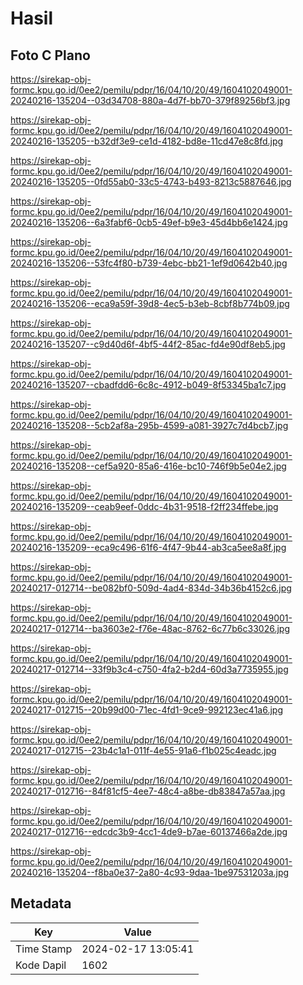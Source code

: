 # Hasil

## Foto C Plano

https://sirekap-obj-formc.kpu.go.id/0ee2/pemilu/pdpr/16/04/10/20/49/1604102049001-20240216-135204--03d34708-880a-4d7f-bb70-379f89256bf3.jpg

https://sirekap-obj-formc.kpu.go.id/0ee2/pemilu/pdpr/16/04/10/20/49/1604102049001-20240216-135205--b32df3e9-ce1d-4182-bd8e-11cd47e8c8fd.jpg

https://sirekap-obj-formc.kpu.go.id/0ee2/pemilu/pdpr/16/04/10/20/49/1604102049001-20240216-135205--0fd55ab0-33c5-4743-b493-8213c5887646.jpg

https://sirekap-obj-formc.kpu.go.id/0ee2/pemilu/pdpr/16/04/10/20/49/1604102049001-20240216-135206--6a3fabf6-0cb5-49ef-b9e3-45d4bb6e1424.jpg

https://sirekap-obj-formc.kpu.go.id/0ee2/pemilu/pdpr/16/04/10/20/49/1604102049001-20240216-135206--53fc4f80-b739-4ebc-bb21-1ef9d0642b40.jpg

https://sirekap-obj-formc.kpu.go.id/0ee2/pemilu/pdpr/16/04/10/20/49/1604102049001-20240216-135206--eca9a59f-39d8-4ec5-b3eb-8cbf8b774b09.jpg

https://sirekap-obj-formc.kpu.go.id/0ee2/pemilu/pdpr/16/04/10/20/49/1604102049001-20240216-135207--c9d40d6f-4bf5-44f2-85ac-fd4e90df8eb5.jpg

https://sirekap-obj-formc.kpu.go.id/0ee2/pemilu/pdpr/16/04/10/20/49/1604102049001-20240216-135207--cbadfdd6-6c8c-4912-b049-8f53345ba1c7.jpg

https://sirekap-obj-formc.kpu.go.id/0ee2/pemilu/pdpr/16/04/10/20/49/1604102049001-20240216-135208--5cb2af8a-295b-4599-a081-3927c7d4bcb7.jpg

https://sirekap-obj-formc.kpu.go.id/0ee2/pemilu/pdpr/16/04/10/20/49/1604102049001-20240216-135208--cef5a920-85a6-416e-bc10-746f9b5e04e2.jpg

https://sirekap-obj-formc.kpu.go.id/0ee2/pemilu/pdpr/16/04/10/20/49/1604102049001-20240216-135209--ceab9eef-0ddc-4b31-9518-f2ff234ffebe.jpg

https://sirekap-obj-formc.kpu.go.id/0ee2/pemilu/pdpr/16/04/10/20/49/1604102049001-20240216-135209--eca9c496-61f6-4f47-9b44-ab3ca5ee8a8f.jpg

https://sirekap-obj-formc.kpu.go.id/0ee2/pemilu/pdpr/16/04/10/20/49/1604102049001-20240217-012714--be082bf0-509d-4ad4-834d-34b36b4152c6.jpg

https://sirekap-obj-formc.kpu.go.id/0ee2/pemilu/pdpr/16/04/10/20/49/1604102049001-20240217-012714--ba3603e2-f76e-48ac-8762-6c77b6c33026.jpg

https://sirekap-obj-formc.kpu.go.id/0ee2/pemilu/pdpr/16/04/10/20/49/1604102049001-20240217-012714--33f9b3c4-c750-4fa2-b2d4-60d3a7735955.jpg

https://sirekap-obj-formc.kpu.go.id/0ee2/pemilu/pdpr/16/04/10/20/49/1604102049001-20240217-012715--20b99d00-71ec-4fd1-9ce9-992123ec41a6.jpg

https://sirekap-obj-formc.kpu.go.id/0ee2/pemilu/pdpr/16/04/10/20/49/1604102049001-20240217-012715--23b4c1a1-011f-4e55-91a6-f1b025c4eadc.jpg

https://sirekap-obj-formc.kpu.go.id/0ee2/pemilu/pdpr/16/04/10/20/49/1604102049001-20240217-012716--84f81cf5-4ee7-48c4-a8be-db83847a57aa.jpg

https://sirekap-obj-formc.kpu.go.id/0ee2/pemilu/pdpr/16/04/10/20/49/1604102049001-20240217-012716--edcdc3b9-4cc1-4de9-b7ae-60137466a2de.jpg

https://sirekap-obj-formc.kpu.go.id/0ee2/pemilu/pdpr/16/04/10/20/49/1604102049001-20240216-135204--f8ba0e37-2a80-4c93-9daa-1be97531203a.jpg


## Metadata

| Key        | Value               |
| ---------- | ------------------- |
| Time Stamp | 2024-02-17 13:05:41 |
| Kode Dapil | 1602                |



